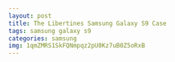 ```yaml
---
layout: post
title: The Libertines Samsung Galaxy S9 Case
tags: samsung galaxy s9
categories: samsung
img: 1qmZMRS1SkFQNmpqz2pU0Kz7uB0Z5oRxB
---
```

